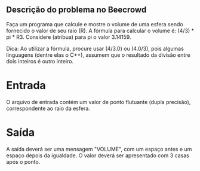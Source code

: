 ## Descrição do problema no Beecrowd
Faça um programa que calcule e mostre o volume de uma esfera sendo fornecido o valor de seu raio (R). A fórmula para calcular o volume é:
(4/3) * pi * R3. Considere (atribua) para pi o valor 3.14159.

Dica: Ao utilizar a fórmula, procure usar (4/3.0) ou (4.0/3), pois algumas linguagens (dentre elas o C++), assumem que o resultado da divisão
entre dois inteiros é outro inteiro.

# Entrada
O arquivo de entrada contém um valor de ponto flutuante (dupla precisão), correspondente ao raio da esfera.

# Saída
A saída deverá ser uma mensagem "VOLUME", com um espaço antes e um espaço depois da igualdade. O valor deverá ser apresentado com 3 casas
após o ponto.
